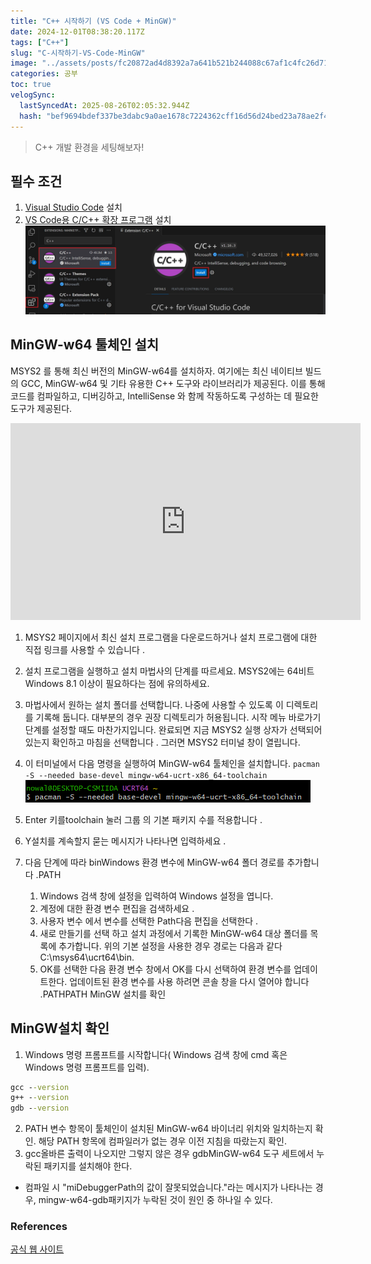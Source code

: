 ```yaml
---
title: "C++ 시작하기 (VS Code + MinGW)"
date: 2024-12-01T08:38:20.117Z
tags: ["C++"]
slug: "C-시작하기-VS-Code-MinGW"
image: "../assets/posts/fc20872ad4d8392a7a641b521b244088c67af1c4fc26d71cbe5d8780e72963d5.png"
categories: 공부
toc: true
velogSync:
  lastSyncedAt: 2025-08-26T02:05:32.944Z
  hash: "bef9694bdef337be3dabc9a0ae1678c7224362cff16d56d24bed23a78ae2f4a7"
---
```


> C++ 개발 환경을 세팅해보자!

## 필수 조건
1. [Visual Studio Code](https://code.visualstudio.com/download) 설치
2. [VS Code용 C/C++ 확장 프로그램](https://marketplace.visualstudio.com/items?itemName=ms-vscode.cpptools) 설치![](/assets/posts/fc20872ad4d8392a7a641b521b244088c67af1c4fc26d71cbe5d8780e72963d5.png)

## MinGW-w64 툴체인 설치
MSYS2 를 통해 최신 버전의 MinGW-w64를 설치하자. 여기에는 최신 네이티브 빌드의 GCC, MinGW-w64 및 기타 유용한 C++ 도구와 라이브러리가 제공된다. 이를 통해 코드를 컴파일하고, 디버깅하고, IntelliSense 와 함께 작동하도록 구성하는 데 필요한 도구가 제공된다.

<iframe width="560" height="315" src="https://www.youtube-nocookie.com/embed/oC69vlWofJQ" title="Windows에서 C++ 코드를 빌드하기 위한 MinGW 설치" frameborder="0" allow="accelerometer; autoplay; clipboard-write; encrypted-media; gyroscope; picture-in-picture; web-share" allowfullscreen=""></iframe>

1. MSYS2 페이지에서 최신 설치 프로그램을 다운로드하거나 설치 프로그램에 대한 직접 링크를 사용할 수 있습니다 .

2. 설치 프로그램을 실행하고 설치 마법사의 단계를 따르세요. MSYS2에는 64비트 Windows 8.1 이상이 필요하다는 점에 유의하세요.

3. 마법사에서 원하는 설치 폴더를 선택합니다. 나중에 사용할 수 있도록 이 디렉토리를 기록해 둡니다. 대부분의 경우 권장 디렉토리가 허용됩니다. 시작 메뉴 바로가기 단계를 설정할 때도 마찬가지입니다. 완료되면 지금 MSYS2 실행 상자가 선택되어 있는지 확인하고 마침을 선택합니다 . 그러면 MSYS2 터미널 창이 열립니다.

4. 이 터미널에서 다음 명령을 실행하여 MinGW-w64 툴체인을 설치합니다.
`pacman -S --needed base-devel mingw-w64-ucrt-x86_64-toolchain`
![](/assets/posts/be4458aa4760bab7b4ef8882c138328875a901a6fdd08ad195861a3a62cda8fc.png)

5. Enter 키를toolchain 눌러 그룹 의 기본 패키지 수를 적용합니다 .

6. Y설치를 계속할지 묻는 메시지가 나타나면 입력하세요 .

7. 다음 단계에 따라 binWindows 환경 변수에 MinGW-w64 폴더 경로를 추가합니다 .PATH
   1. Windows 검색 창에 설정을 입력하여 Windows 설정을 엽니다.
   2. 계정에 대한 환경 변수 편집을 검색하세요 .
   3. 사용자 변수 에서 변수를 선택한 Path다음 편집을 선택한다 .
   4.  새로 만들기를 선택 하고 설치 과정에서 기록한 MinGW-w64 대상 폴더를 목록에 추가합니다. 위의 기본 설정을 사용한 경우 경로는 다음과 같다 C:\msys64\ucrt64\bin.
   5. OK를 선택한 다음 환경 변수 창에서 OK를 다시 선택하여 환경 변수를 업데이트한다. 업데이트된 환경 변수를 사용 하려면 콘솔 창을 다시 열어야 합니다 .PATHPATH
MinGW 설치를 확인

## MinGW설치 확인
1. Windows 명령 프롬프트를 시작합니다( Windows 검색 창에 cmd 혹은 Windows 명령 프롬프트를 입력).
```cmd
gcc --version
g++ --version
gdb --version
```
2. PATH 변수 항목이 툴체인이 설치된 MinGW-w64 바이너리 위치와 일치하는지 확인. 해당 PATH 항목에 컴파일러가 없는 경우 이전 지침을 따랐는지 확인.
3. gcc올바른 출력이 나오지만 그렇지 않은 경우 gdbMinGW-w64 도구 세트에서 누락된 패키지를 설치해야 한다.
- 컴파일 시 "miDebuggerPath의 값이 잘못되었습니다."라는 메시지가 나타나는 경우, mingw-w64-gdb패키지가 누락된 것이 원인 중 하나일 수 있다.

### References
[공식 웹 사이트](https://code.visualstudio.com/docs/cpp/config-mingw#_prerequisites)